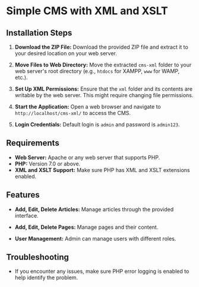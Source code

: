 # Simple CMS with XML and XSLT

## Installation Steps

1. **Download the ZIP File:**
   Download the provided ZIP file and extract it to your desired location on your web server.

2. **Move Files to Web Directory:**
   Move the extracted `cms-xml` folder to your web server's root directory (e.g., `htdocs` for XAMPP, `www` for WAMP, etc.).

3. **Set Up XML Permissions:**
   Ensure that the `xml` folder and its contents are writable by the web server. This might require changing file permissions.

4. **Start the Application:**
   Open a web browser and navigate to `http://localhost/cms-xml/` to access the CMS.

5. **Login Credentials:**
   Default login is `admin` and password is `admin123`.

## Requirements

- **Web Server:** Apache or any web server that supports PHP.
- **PHP:** Version 7.0 or above.
- **XML and XSLT Support:** Make sure PHP has XML and XSLT extensions enabled.

## Features

- **Add, Edit, Delete Articles:**
  Manage articles through the provided interface.
  
- **Add, Edit, Delete Pages:**
  Manage pages and their content.

- **User Management:**
  Admin can manage users with different roles.

## Troubleshooting

- If you encounter any issues, make sure PHP error logging is enabled to help identify the problem.


